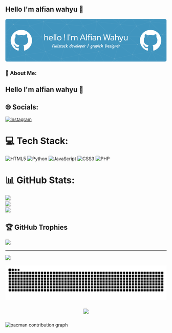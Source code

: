 ## Hello I'm alfian wahyu 👋

![anime](img/github-header-image.png)


<!-- 🔭 I’m currently working on **@wpucourse**
🌱 I’m currently learning [**laravel** ](https://laravel.com)Framework
😸😸😸

##### Skills

<img src="https://img.shields.io/badge/HTML5-E34F26?style=for-the-badge&logo=html5&logoColor=white" />
<img src="https://img.shields.io/badge/CSS3-1572B6?style=for-the-badge&logo=css3&logoColor=white" />
<img src="https://img.shields.io/badge/JavaScript-323330?style=for-the-badge&logo=javascript&logoColor=F7DF1E" />
<img src="https://img.shields.io/badge/PHP-777BB4?style=for-the-badge&logo=php&logoColor=white" />
<img src="https://img.shields.io/badge/Python-FFD43B?style=for-the-badge&logo=python&logoColor=blue" />
<img src="https://img.shields.io/badge/Laravel-FF2D20?style=for-the-badge&logo=laravel&logoColor=white" />

##### Hobi
<img src="https://img.shields.io/badge/Valorant-fa4454?style=for-the-badge&logo=valorant&logoColor=white" />
<img src="https://img.shields.io/badge/Steam-000000?style=for-the-badge&logo=steam&logoColor=white" />
<img src="https://img.shields.io/badge/Riot_Games-D32936?style=for-the-badge&logo=riot-games&logoColor=white" />

##### connect with me
![https://instagram.com/saputraalfianwahyudi](https://img.shields.io/badge/Instagram-E4405F?style=for-the-badge&logo=instagram&logoColor=white) ![https://myanimelist.net/BluePanda123](https://img.shields.io/badge/Myanimelist-2E51A2?style=for-the-badge&logo=myanimelist&logoColor=white)

<p align="center">
  <a href="https://skillicons.dev">
    <img src="https://skillicons.dev/icons?i=js,html,css,react,figma,arduino,au,discord" />
  </a>
</p>

##### my Github stats
![mikuheme's GitHub stats](https://github-readme-stats.vercel.app/api?username=mikuhime12&show_icons=true&theme=radical)





![good](https://media0.giphy.com/media/v1.Y2lkPTc5MGI3NjExNGZoMXN6cDhvNWk5cWU5ZjJnZWVjMHRhdnU2bnU5enRsbGozZTZ2MCZlcD12MV9pbnRlcm5hbF9naWZfYnlfaWQmY3Q9Zw/ErZ8hv5eO92JW/giphy.gif) -->


### 💫 About Me:
## Hello I'm alfian wahyu 👋


## 🌐 Socials:
[![Instagram](https://img.shields.io/badge/Instagram-%23E4405F.svg?logo=Instagram&logoColor=white)](https://instagram.com/saputraalfianwahyudi) 

# 💻 Tech Stack:
![HTML5](https://img.shields.io/badge/html5-%23E34F26.svg?style=for-the-badge&logo=html5&logoColor=white) ![Python](https://img.shields.io/badge/python-3670A0?style=for-the-badge&logo=python&logoColor=ffdd54) ![JavaScript](https://img.shields.io/badge/javascript-%23323330.svg?style=for-the-badge&logo=javascript&logoColor=%23F7DF1E) ![CSS3](https://img.shields.io/badge/css3-%231572B6.svg?style=for-the-badge&logo=css3&logoColor=white) ![PHP](https://img.shields.io/badge/php-%23777BB4.svg?style=for-the-badge&logo=php&logoColor=white)
# 📊 GitHub Stats:
![](https://github-readme-stats.vercel.app/api?username=mikuhime12&theme=radical&hide_border=false&include_all_commits=false&count_private=false)<br/>
![](https://nirzak-streak-stats.vercel.app/?user=mikuhime12&theme=radical&hide_border=false)<br/>
![](https://github-readme-stats.vercel.app/api/top-langs/?username=mikuhime12&theme=radical&hide_border=false&include_all_commits=false&count_private=false&layout=compact)

## 🏆 GitHub Trophies
![](https://github-profile-trophy.vercel.app/?username=mikuhime12&theme=radical&no-frame=false&no-bg=true&margin-w=4)

---
[![](https://visitcount.itsvg.in/api?id=mikuhime12&icon=0&color=0)](https://visitcount.itsvg.in)

<img src="https://raw.githubusercontent.com/mikuhime12/mikuhime12/output/snake.svg" alt="Snake animation" />

###

<div align="center">
  <img height="300" src="https://media0.giphy.com/media/v1.Y2lkPTc5MGI3NjExNGZoMXN6cDhvNWk5cWU5ZjJnZWVjMHRhdnU2bnU5enRsbGozZTZ2MCZlcD12MV9pbnRlcm5hbF9naWZfYnlfaWQmY3Q9Zw/ErZ8hv5eO92JW/giphy.gif"  />
</div>

###

<picture>
  <source media="(prefers-color-scheme: dark)" srcset="https://raw.githubusercontent.com/mikuhime12/mikuhime12/output/pacman-contribution-graph-dark.svg">
  <source media="(prefers-color-scheme: light)" srcset="https://raw.githubusercontent.com/mikuhime12/mikuhime12/output/pacman-contribution-graph.svg">
  <img alt="pacman contribution graph" src="https://raw.githubusercontent.com/mikuhime12/mikuhime12/output/pacman-contribution-graph.svg">
</picture>

###

<!-- Proudly created with GPRM ( https://gprm.itsvg.in ) -->